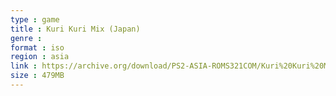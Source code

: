 ```yaml
---
type : game
title : Kuri Kuri Mix (Japan)
genre : 
format : iso
region : asia
link : https://archive.org/download/PS2-ASIA-ROMS321COM/Kuri%20Kuri%20Mix%20%28Japan%29.7z
size : 479MB
---
```

